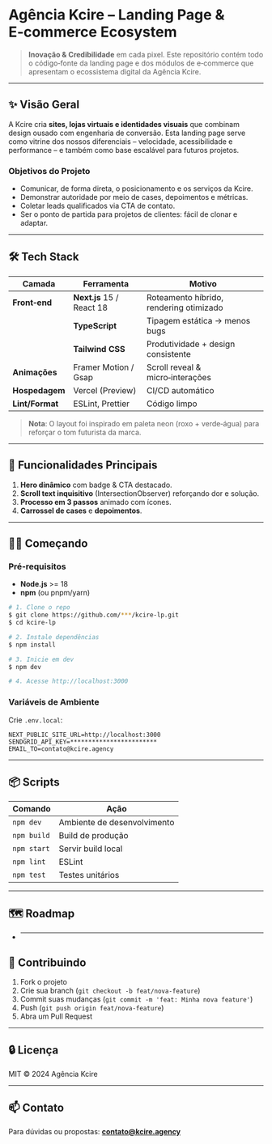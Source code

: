 # Agência Kcire – Landing Page & E‑commerce Ecosystem

> **Inovação & Credibilidade** em cada pixel. Este repositório contém todo o código‑fonte da landing page e dos módulos de e‑commerce que apresentam o ecossistema digital da Agência Kcire.

---

## ✨ Visão Geral

A Kcire cria **sites, lojas virtuais e identidades visuais** que combinam design ousado com engenharia de conversão. Esta landing page serve como vitrine dos nossos diferenciais – velocidade, acessibilidade e performance – e também como base escalável para futuros projetos.

### Objetivos do Projeto

- Comunicar, de forma direta, o posicionamento e os serviços da Kcire.
- Demonstrar autoridade por meio de cases, depoimentos e métricas.
- Coletar leads qualificados via CTA de contato.
- Ser o ponto de partida para projetos de clientes: fácil de clonar e adaptar.

---

## 🛠️ Tech Stack

| Camada          | Ferramenta                | Motivo                                  |
| --------------- | ------------------------- | --------------------------------------- |
| **Front‑end**   | **Next.js** 15 / React 18 | Roteamento híbrido, rendering otimizado |
|                 | **TypeScript**            | Tipagem estática → menos bugs           |
|                 | **Tailwind CSS**          | Produtividade + design consistente      |
| **Animações**   | Framer Motion / Gsap      | Scroll reveal & micro‑interações        |
| **Hospedagem**  | Vercel (Preview)          | CI/CD automático                        |
| **Lint/Format** | ESLint, Prettier          | Código limpo                            |

> **Nota**: O layout foi inspirado em paleta neon (roxo + verde‑água) para reforçar o tom futurista da marca.

---

## 🚀 Funcionalidades Principais

1. **Hero dinâmico** com badge & CTA destacado.
2. **Scroll text inquisitivo** (IntersectionObserver) reforçando dor e solução.
3. **Processo em 3 passos** animado com ícones.
4. **Carrossel de cases** e **depoimentos**.

---

## 🏃‍♂️ Começando

### Pré‑requisitos

- **Node.js** >= 18
- **npm** (ou pnpm/yarn)

```bash
# 1. Clone o repo
$ git clone https://github.com/***/kcire-lp.git
$ cd kcire-lp

# 2. Instale dependências
$ npm install

# 3. Inicie em dev
$ npm dev

# 4. Acesse http://localhost:3000
```

### Variáveis de Ambiente

Crie `.env.local`:

```
NEXT_PUBLIC_SITE_URL=http://localhost:3000
SENDGRID_API_KEY=************************
EMAIL_TO=contato@kcire.agency
```

---

## 📦 Scripts

| Comando     | Ação                        |
| ----------- | --------------------------- |
| `npm dev`   | Ambiente de desenvolvimento |
| `npm build` | Build de produção           |
| `npm start` | Servir build local          |
| `npm lint`  | ESLint                      |
| `npm test`  | Testes unitários            |

---

## 🗺️ Roadmap

- ***

## 🤝 Contribuindo

1. Fork o projeto
2. Crie sua branch (`git checkout -b feat/nova-feature`)
3. Commit suas mudanças (`git commit -m 'feat: Minha nova feature'`)
4. Push (`git push origin feat/nova-feature`)
5. Abra um Pull Request

---

## 🔒 Licença

MIT © 2024 Agência Kcire

---

## 📫 Contato

Para dúvidas ou propostas: **[contato@kcire.agency](mailto:contato@kcire.agency)**
